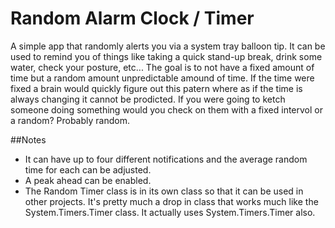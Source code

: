 # Random Alarm Clock / Timer
A simple app that randomly alerts you via a system tray balloon tip. It can be used to remind you of things like taking a quick stand-up break, drink some water, check your posture, etc... The goal is to not have a fixed amount of time but a random amount unpredictable amound of time.  If the time were fixed a brain would quickly figure out this patern where as if the time is always changing it cannot be prodicted.  If you were going to ketch someone doing something would you check on them with a fixed intervol or a random?  Probably random. 

##Notes
* It can have up to four different notifications and the average random time for each can be adjusted. 
* A peak ahead can be enabled.
* The Random Timer class is in its own class so that it can be used in other projects. It's pretty much a drop in class that works much like the System.Timers.Timer class. It actually uses System.Timers.Timer also.
